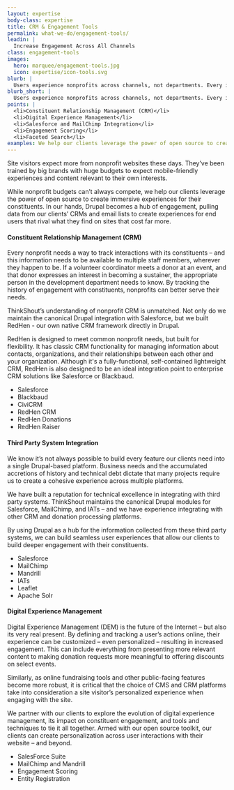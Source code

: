 ```yaml
---
layout: expertise
body-class: expertise
title: CRM & Engagement Tools
permalink: what-we-do/engagement-tools/
leadin: |
  Increase Engagement Across All Channels
class: engagement-tools  
images:
  hero: marquee/engagement-tools.jpg
  icon: expertise/icon-tools.svg
blurb: |
  Users experience nonprofits across channels, not departments. Every interaction is an opportunity to increase their engagement – or lose their support entirely. We help our clients break information out of silos and flow across their distributed third-party systems. We understand constituent management systems so well, we even developed our own.
blurb_short: |
  Users experience nonprofits across channels, not departments. Every interaction is an opportunity to increase their engagement.
points: |
  <li>Constituent Relationship Management (CRM)</li>
  <li>Digital Experience Management</li>
  <li>Salesforce and MailChimp Integration</li>
  <li>Engagement Scoring</li>
  <li>Faceted Search</li>
examples: We help our clients leverage the power of open source to create immersive experiences for       their constituents using products like <a href="https://www.drupal.org/project/salesforce" target="_blank" >Salesforce</a> and <a href="https://www.drupal.org/project/redhen" target="_blank">Redhen</a>, our own custom CRM.
---
```


Site visitors expect more from nonprofit websites these days. They’ve been trained by big brands with huge budgets to expect mobile-friendly experiences and content relevant to their own interests.

While nonprofit budgets can’t always compete, we help our clients leverage the power of open source to create immersive experiences for their constituents. In our hands, Drupal becomes a hub of engagement, pulling data from our clients’ CRMs and email lists to create experiences for end users that rival what they find on sites that cost far more.

#### Constituent Relationship Management (CRM)

Every nonprofit needs a way to track interactions with its constituents – and this information needs to be available to multiple staff members, wherever they happen to be. If a volunteer coordinator meets a donor at an event, and that donor expresses an interest in becoming a sustainer, the appropriate person in the development department needs to know. By tracking the history of engagement with constituents, nonprofits can better serve their needs.

ThinkShout’s understanding of nonprofit CRM is unmatched. Not only do we maintain the canonical Drupal integration with Salesforce, but we built RedHen - our own native CRM framework directly in Drupal.

RedHen is designed to meet common nonprofit needs, but built for flexibility. It has classic CRM functionality for managing information about contacts, organizations, and their relationships between each other and your organization. Although it's a fully-functional, self-contained lightweight CRM, RedHen is also designed to be an ideal integration point to enterprise CRM solutions like Salesforce or Blackbaud.

* Salesforce
* Blackbaud
* CiviCRM
* RedHen CRM
* RedHen Donations
* RedHen Raiser

#### Third Party System Integration

We know it’s not always possible to build every feature our clients need into a single Drupal-based platform. Business needs and the accumulated accretions of history and technical debt dictate that many projects require us to create a cohesive experience across multiple platforms.

We have built a reputation for technical excellence in integrating with third party systems. ThinkShout maintains the canonical Drupal modules for Salesforce, MailChimp, and IATs – and we have experience integrating with other CRM and donation processing platforms.

By using Drupal as a hub for the information collected from these third party systems, we can build seamless user experiences that allow our clients to build deeper engagement with their constituents.

* Salesforce
* MailChimp
* Mandrill
* IATs
* Leaflet
* Apache Solr

#### Digital Experience Management

Digital Experience Management (DEM) is the future of the Internet – but also its very real present. By defining and tracking a user’s actions online, their experience can be customized – even personalized – resulting in increased engagement. This can include everything from presenting more relevant content to making donation requests more meaningful to offering discounts on select events.

Similarly, as online fundraising tools and other public-facing features become more robust, it is critical that the choice of CMS and CRM platforms take into consideration a site visitor’s personalized experience when engaging with the site.

We partner with our clients to explore the evolution of digital experience management, its impact on constituent engagement, and tools and techniques to tie it all together. Armed with our open source toolkit, our clients can create personalization across user interactions with their website – and beyond.

* SalesForce Suite
* MailChimp and Mandrill
* Engagement Scoring
* Entity Registration
